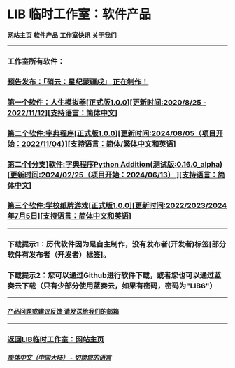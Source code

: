 # LIB 临时工作室：软件产品
**[网站主页](index)** **软件产品** **[工作室快讯](News)** **[关于我们](About_us)**

------------

### 工作室所有软件：

### [预告发布：「硝云：星纪蒙疆戍」 正在制作！](SW-GBSC)
### [第一个软件：人生模拟器[正式版1.0.0][更新时间:2020/8/25 - 2022/11/12][支持语言：简体中文]](Life_Simulator)
### [第二个软件:字典程序[正式版1.0.0][更新时间:2024/08/05（项目开始：2022/11/04）][支持语言：简体/繁体中文和英语]](Chinese_dictionary)
### [第二个[分支]软件:字典程序Python Addition(测试版:0.16.0_alpha)[更新时间:2024/02/25（项目开始：2024/06/13） ][支持语言：简体中文]](Chinese_dictionary_Python)
### [第三个软件:学校纸牌游戏[正式版1.0.0][更新时间:2022/2023/2024年7月5日][支持语言：简体中文和英语]](School_card_game)
------------

### 下载提示1：历代软件因为是自主制作，没有发布者(开发者)标签[部分软件有发布者（开发者）标签]。
### 下载提示2：您可以通过Github进行软件下载，或者您也可以通过蓝奏云下载（只有少部分使用蓝奏云，如果有密码，密码为"LIB6"）
------------
#### [产品问题或建议反馈 请发送给我们的邮箱](mailto:LIB_Provisional_Studio@outlook.com)
------------
### [返回LIB临时工作室：网站主页](index)
##### [简体中文（中国大陆） - 切换您的语言](https://libps.github.io/index)
